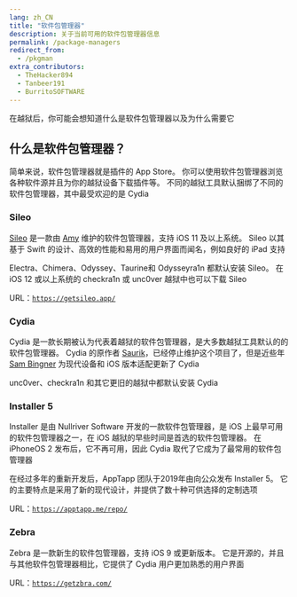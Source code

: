 ```yaml
---
lang: zh_CN
title: "软件包管理器"
description: 关于当前可用的软件包管理器信息
permalink: /package-managers
redirect_from:
  - /pkgman
extra_contributors:
  - TheHacker894
  - Tanbeer191
  - BurritoSOFTWARE
---
```


在越狱后，你可能会想知道什么是软件包管理器以及为什么需要它

## 什么是软件包管理器？

简单来说，软件包管理器就是插件的 App Store。 你可以使用软件包管理器浏览各种软件源并且为你的越狱设备下载插件等。 不同的越狱工具默认捆绑了不同的软件包管理器，其中最受欢迎的是 Cydia

### Sileo

[Sileo](https://getsileo.app/) 是一款由 [Amy](https://twitter.com/elihwyma) 维护的软件包管理器，支持 iOS 11 及以上系统。 Sileo 以其基于 Swift 的设计、高效的性能和易用的用户界面而闻名，例如良好的 iPad 支持

Electra、Chimera、Odyssey、Taurine和 Odysseyra1n 都默认安装 Sileo。 在 iOS 12 或以上系统的 checkra1n 或 unc0ver 越狱中也可以下载 Sileo

URL：[`https://getsileo.app/`](https://getsileo.app/)

### Cydia

Cydia 是一款长期被认为代表着越狱的软件包管理器，是大多数越狱工具默认的的软件包管理器。 Cydia 的原作者 [Saurik](https://twitter.com/saurik)，已经停止维护这个项目了，但是近些年 [Sam Bingner](https://twitter.com/sbingner) 为现代设备和 iOS 版本适配更新了 Cydia

unc0ver、checkra1n 和其它更旧的越狱中都默认安装 Cydia

### Installer 5

Installer 是由 Nullriver Software 开发的一款软件包管理器，是 iOS 上最早可用的软件包管理器之一，在 iOS 越狱的早些时间是首选的软件包管理器。 在 iPhoneOS 2 发布后，它不再可用，因此 Cydia 取代了它成为了最常用的软件包管理器

在经过多年的重新开发后，AppTapp 团队于2019年由向公众发布 Installer 5。 它的主要特点是采用了新的现代设计，并提供了数十种可供选择的定制选项

URL：[`https://apptapp.me/repo/`](https://apptapp.me/repo/)

### Zebra

Zebra 是一款新生的软件包管理器，支持 iOS 9 或更新版本。 它是开源的，并且与其他软件包管理器相比，它提供了 Cydia 用户更加熟悉的用户界面

URL：[`https://getzbra.com/`](https://getzbra.com/)